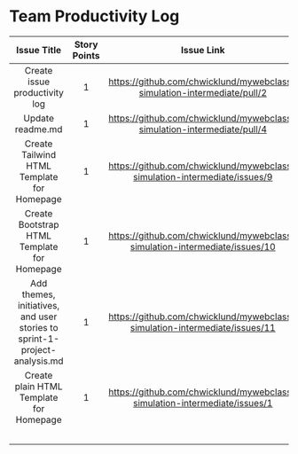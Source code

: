 # Team Productivity Log

| Issue Title | Story Points | Issue Link | Status | Assigned To | Assigned On | Completed On | Category | Status Notes |
|:-----------:|:------------:|:----------:|:------:|:-----------:|:-----------:|:------------:|:--------:|:------------:|
| Create issue productivity log   |     1        | https://github.com/chwicklund/mywebclass-simulation-intermediate/pull/2       |   Done  |     Eileen Sanchez        |      03/27/2023       |       03/28/2023       |     Docs     |       n/a       |
|      Update readme.md       |        1      |      https://github.com/chwicklund/mywebclass-simulation-intermediate/pull/4     |   Done  |    Eileen Sanchez    |       03/27/2023      |       03/28/2023       |          Docs     |      n/a       |
| Create Tailwind HTML Template for Homepage |       1       |    https://github.com/chwicklund/mywebclass-simulation-intermediate/issues/9 | Done |  Charles Wicklund     | 03/27/2023 | 03/29/2023 | Feature | n/a |              |
| Create Bootstrap HTML Template for Homepage |       1       |    https://github.com/chwicklund/mywebclass-simulation-intermediate/issues/10 | Done |  Charles Wicklund     | 03/27/2023 | 03/29/2023 | Feature | n/a |              |
| Add themes, initiatives, and user stories to sprint-1-project-analysis.md  |       1       |      https://github.com/chwicklund/mywebclass-simulation-intermediate/issues/11      |    Done    |     Eileen Sanchez        |      03/27/2023       |      03/28/2023        |      Docs    |        n/a      |
| Create plain HTML Template for Homepage |       1       |    https://github.com/chwicklund/mywebclass-simulation-intermediate/issues/1 | Done |  Charles Wicklund     | 03/27/2023 | 03/29/2023 | Feature | n/a |              |
|             |              |            |        |             |             |              |          |              |
|             |              |            |        |             |             |              |          |              |
|             |              |            |        |             |             |              |          |              |
|             |              |            |        |             |             |              |          |              |
|             |              |            |        |             |             |              |          |              |

